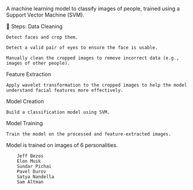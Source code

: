 A machine learning model to classify images of people, trained using a Support Vector Machine (SVM).

🔧 Steps:
Data Cleaning

    Detect faces and crop them.

    Detect a valid pair of eyes to ensure the face is usable.

    Manually clean the cropped images to remove incorrect data (e.g., images of other people).

Feature Extraction

    Apply wavelet transformation to the cropped images to help the model understand facial features more effectively.

Model Creation

    Build a classification model using SVM.

Model Training

    Train the model on the processed and feature-extracted images.

Model is trained on images of 6 personalities.

        Jeff Bezos
        Elon Musk
        Sundar Pichai
        Pavel Durov
        Satya Nandella
        Sam Altman

